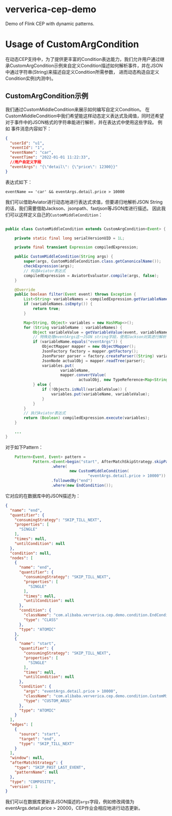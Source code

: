 # ververica-cep-demo
Demo of Flink CEP with dynamic patterns.

# Usage of CustomArgCondition
在动态CEP支持中，为了提供更丰富的Condition表达能力，我们允许用户通过继承CustomArgCondition示例来自定义Condition描述如何解析事件，并在JSON中通过字符串(String)来描述自定义Condition所需参数，
进而动态构造自定义Condition实例(内测中)。
## CustomArgCondition示例
我们通过CustomMiddleCondition来展示如何编写自定义Condition。
在CustomMiddleCondition中我们希望能这样动态定义表达式及阈值，同时还希望对于事件中的JSON格式的字符串能进行解析，并在表达式中使用这些字段。
例如 事件消息内容如下：
```json
{
  "userId": "u1",
  "eventId": "1",
  "eventName": "car",
  "eventTime": "2022-01-01 11:22:33",
  //用户自定义字段
  "eventArgs": "{\"detail\": {\"price\": 12300}}"
}
```
表达式如下：
```text
eventName == 'car' && eventArgs.detail.price > 10000
```

我们可以借助Aviator进行动态地进行表达式求值，但要递归地解析JSON String的话，我们需要借助Jackson、jsonpath、fastjson等JSON库进行描述。
因此我们可以这样定义自己的`CustomMiddleCondition`：
```java

public class CustomMiddleCondition extends CustomArgCondition<Event> {

    private static final long serialVersionUID = 1L;

    private final transient Expression compiledExpression;

    public CustomMiddleCondition(String args) {
        super(args, CustomMiddleCondition.class.getCanonicalName());
        checkExpression(args);
        // 构造Aviator表达式
        compiledExpression = AviatorEvaluator.compile(args, false);
    }

    @Override
    public boolean filter(Event event) throws Exception {
        List<String> variableNames = compiledExpression.getVariableNames();
        if (variableNames.isEmpty()) {
            return true;
        }

        Map<String, Object> variables = new HashMap<>();
        for (String variableName : variableNames) {
            Object variableValue = getVariableValue(event, variableName);
            // 特殊处理eventArgs这一JSON string字段，使用Jackson对其进行解析
            if (variableName.equals("eventArgs")) {
                ObjectMapper mapper = new ObjectMapper();
                JsonFactory factory = mapper.getFactory();
                JsonParser parser = factory.createParser((String) variableValue);
                JsonNode actualObj = mapper.readTree(parser);
                variables.put(
                        variableName,
                        mapper.convertValue(
                                actualObj, new TypeReference<Map<String, Object>>() {}));
            } else {
                if (!Objects.isNull(variableValue)) {
                    variables.put(variableName, variableValue);
                }
            }
        }
        // 执行Aviator表达式
        return (Boolean) compiledExpression.execute(variables);
    }

    ...
}
```

对于如下Pattern：
```java
    Pattern<Event, Event> pattern =
            Pattern.<Event>begin("start", AfterMatchSkipStrategy.skipPastLastEvent())
                    .where(
                            new CustomMiddleCondition(
                                    "eventArgs.detail.price > 10000"))
                    .followedBy("end")
                    .where(new EndCondition());
```
它对应的在数据库中的JSON描述为：
```json
{
  "name": "end",
  "quantifier": {
    "consumingStrategy": "SKIP_TILL_NEXT",
    "properties": [
      "SINGLE"
    ],
    "times": null,
    "untilCondition": null
  },
  "condition": null,
  "nodes": [
    {
      "name": "end",
      "quantifier": {
        "consumingStrategy": "SKIP_TILL_NEXT",
        "properties": [
          "SINGLE"
        ],
        "times": null,
        "untilCondition": null
      },
      "condition": {
        "className": "com.alibaba.ververica.cep.demo.condition.EndCondition",
        "type": "CLASS"
      },
      "type": "ATOMIC"
    },
    {
      "name": "start",
      "quantifier": {
        "consumingStrategy": "SKIP_TILL_NEXT",
        "properties": [
          "SINGLE"
        ],
        "times": null,
        "untilCondition": null
      },
      "condition": {
        "args": "eventArgs.detail.price > 10000",
        "className": "com.alibaba.ververica.cep.demo.condition.CustomMiddleCondition",
        "type": "CUSTOM_ARGS"
      },
      "type": "ATOMIC"
    }
  ],
  "edges": [
    {
      "source": "start",
      "target": "end",
      "type": "SKIP_TILL_NEXT"
    }
  ],
  "window": null,
  "afterMatchStrategy": {
    "type": "SKIP_PAST_LAST_EVENT",
    "patternName": null
  },
  "type": "COMPOSITE",
  "version": 1
}
```
我们可以在数据库更新该JSON描述的`args`字段，例如修改阈值为eventArgs.detail.price > 20000，CEP作业会相应地进行动态更新。
